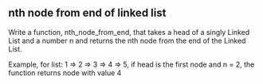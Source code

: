 ## nth node from end of linked list

Write a function, nth_node_from_end, that takes a head of a singly Linked List and a number n and returns the nth node from the end of the Linked List.

Example, for list: 1 => 2 => 3 => 4 => 5, if head is the first node and n = 2, the function returns node with value 4

